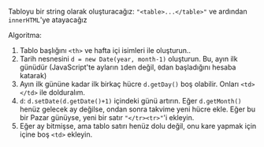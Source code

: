 Tabloyu bir string olarak oluşturacağız: `"<table>...</table>"` ve ardından `innerHTML`'ye atayacağız

Algoritma:

1. Tablo başlığını `<th>` ve hafta içi isimleri ile oluşturun..
1. Tarih nesnesini `d = new Date(year, month-1)` oluşturun. Bu, ayın ilk günüdür (JavaScript'te ayların `1`den değil, `0`dan başladığını    hesaba katarak)
2. Ayın ilk gününe kadar ilk birkaç hücre `d.getDay()` boş olabilir. Onları `<td></td>` ile dolduralım.
3. `d`: `d.setDate(d.getDate()+1)` içindeki günü artırın. Eğer `d.getMonth()` henüz gelecek ay değilse, ondan sonra takvime yeni hücre ekle. Eğer bu bir Pazar günüyse, yeni bir satır <code>"&lt;/tr&gt;&lt;tr&gt;"</code>'i ekleyin.
4. Eğer ay bitmişse, ama tablo satırı henüz dolu değil, onu kare yapmak için içine boş `<td>` ekleyin.
